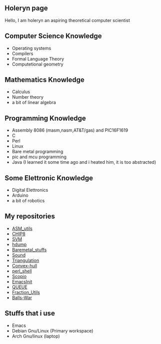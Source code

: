 ## Holeryn page
Hello, I am holeryn an aspiring theoretical computer scientist 

## Computer Science Knowledge 
* Operating systems
* Compilers
* Formal Language Theory
* Computetional geometry

## Mathematics Knowledge
* Calculus
* Number theory
* a bit of linear algebra

## Programming Knowledge
* Assembly 8086 (masm,nasm,AT&T/gas) and PIC16F1619
* C
* Perl
* Linux
* Bare metal programming
* pic and mcu programming
* Java (I learned it some time ago and i heated him, it is too abstracted)

## Some Elettronic Knowledge
* Digital Elettronics
* Arduino
* a bit of robotics

## My repositories
* [ASM_utils](https://github.com/Holeryn/ASM_utils)
* [CHIP8](https://github.com/Holeryn/CHIP8)
* [SVM](https://github.com/Holeryn/SVM)
* [hdump](https://github.com/Holeryn/hdump)
* [Baremetal_stuffs](https://github.com/Holeryn/Baremetal_stuffs)
* [Sound](https://github.com/Holeryn/Sound)
* [Triangulation](https://github.com/Holeryn/Triangulation)
* [Convex-hull](https://github.com/Holeryn/Convex-Hull/tree/master)
* [perl_shell](https://github.com/Holeryn/perl_shell)
* [Scopio](https://github.com/Holeryn/Scopio)
* [EmacsInit](https://github.com/Holeryn/EmacsInit)
* [QUEUE](https://github.com/Holeryn/QUEUE)
* [Fraction_Utils](https://github.com/Holeryn/Fraction_Utils)
* [Balls-War](https://github.com/Holeryn/Balls-War)

## Stuffs that i use
* Emacs
* Debian Gnu/Linux (Primary workspace)
* Arch Gnu/linux (laptop)
